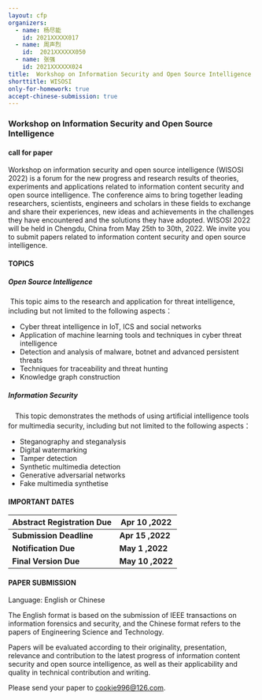 ```yaml
---
layout: cfp
organizers:
  - name: 杨尽能
    id: 2021XXXXX017
  - name: 周声烈
    id:  2021XXXXXX050
  - name: 张强
    id: 2021XXXXXX024
title:  Workshop on Information Security and Open Source Intelligence
shorttitle: WISOSI
only-for-homework: true
accept-chinese-submission: true
---
```


### Workshop on Information Security and Open Source Intelligence

#### call for paper

Workshop on information security and open source intelligence (WISOSI 2022) is a forum for the new progress and research results of theories, experiments and applications related to information content security and open source intelligence. The conference aims to bring together leading researchers, scientists, engineers and scholars in these fields to exchange and share their experiences, new ideas and achievements in the challenges they have encountered and the solutions they have adopted. WISOSI 2022 will be held in Chengdu, China from May 25th to 30th, 2022. We invite you to submit papers related to information content security and open source intelligence.



#### TOPICS

##### Open Source Intelligence

​	This topic aims to the research and application for threat intelligence, including but not limited to the following aspects：

- Cyber threat intelligence in IoT, ICS and social networks
- Application of machine learning tools and techniques in cyber threat intelligence
- Detection and analysis of malware, botnet and advanced persistent threats
- Techniques for traceability and threat hunting
- Knowledge graph construction

##### Information Security

　This topic demonstrates the methods of using artificial intelligence tools for multimedia security, including but not limited to the following aspects：

- Steganography and steganalysis
- Digital watermarking
- Tamper detection
- Synthetic multimedia detection
- Generative adversarial networks
- Fake multimedia synthetise

#### IMPORTANT DATES

| Abstract Registration Due | Apr 10  ,2022     |
| :------------------------ | ----------------- |
| **Submission Deadline**   | **Apr 15  ,2022** |
| **Notification Due**      | **May 1  ,2022**  |
| **Final Version Due**     | **May 10  ,2022** |



#### PAPER SUBMISSION

Language: English or Chinese

The English format is based on the submission of IEEE transactions on information forensics and security, and the Chinese format refers to the papers of Engineering Science and Technology.

Papers will be evaluated according to their originality, presentation, relevance and contribution to the latest progress of information content security and open source intelligence, as well as their applicability and quality in technical contribution and writing.

Please send your paper to cookie996@126.com.
